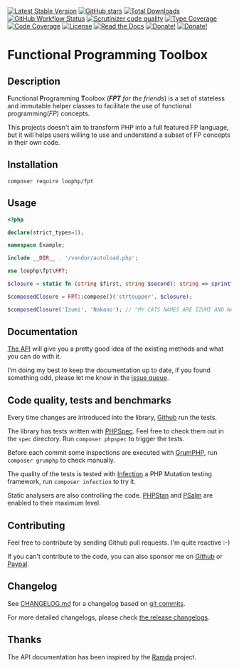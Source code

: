 [![Latest Stable Version][latest stable version]][packagist fpt]
 [![GitHub stars][github stars]][packagist fpt]
 [![Total Downloads][total downloads]][packagist fpt]
 [![GitHub Workflow Status][github workflow status]][fpt actions]
 [![Scrutinizer code quality][code quality]][scrutinizer code quality]
 [![Type Coverage][type coverage]][sheperd type coverage]
 [![Code Coverage][code coverage]][scrutinizer code quality]
 [![License][license]][packagist fpt]
 [![Read the Docs][read the docs badge]][read the docs link]
 [![Donate!][donate github]][github sponsor]
 [![Donate!][donate paypal]][paypal sponsor]

# Functional Programming Toolbox

## Description

**F**unctional **P**rogramming **T**oolbox (***FPT** for the friends*) is a set of
stateless and immutable helper classes to facilitate the use of functional programming(*FP*) concepts.

This projects doesn't aim to transform PHP into a full featured FP language,
but it will helps users willing to use and understand a subset of FP concepts in
their own code.

## Installation

```shell
composer require loophp/fpt
```

## Usage

```php
<?php

declare(strict_types=1);

namespace Example;

include __DIR__ . '/vendor/autoload.php';

use loophp\fpt\FPT;

$closure = static fn (string $first, string $second): string => sprintf("My cats names are %s and %s.", $first, $second);

$composedClosure = FPT::compose()('strtoupper', $closure);

$composedClosure('Izumi', 'Nakano'); // "MY CATS NAMES ARE IZUMI AND NAKANO."
```

## Documentation

[The API][fpt api] will give you a pretty good idea of the existing methods and what
you can do with it.

I'm doing my best to keep the documentation up to date, if you found something odd,
please let me know in the [issue queue][fpt issue queue].

## Code quality, tests and benchmarks

Every time changes are introduced into the library, [Github][fpt actions] run the
tests.

The library has tests written with [PHPSpec][phpspec].
Feel free to check them out in the `spec` directory. Run `composer phpspec` to trigger the tests.

Before each commit some inspections are executed with [GrumPHP][grumphp],
run `composer grumphp` to check manually.

The quality of the tests is tested with [Infection][infection] a PHP Mutation testing
framework,  run `composer infection` to try it.

Static analysers are also controlling the code. [PHPStan][phpstan] and
[PSalm][psalm] are enabled to their maximum level.

## Contributing

Feel free to contribute by sending Github pull requests. I'm quite reactive :-)

If you can't contribute to the code, you can also sponsor me on [Github][github sponsor] or [Paypal][paypal sponsor].

## Changelog

See [CHANGELOG.md][changelog-md] for a changelog based on [git commits][git-commits].

For more detailed changelogs, please check [the release changelogs][changelog-releases].

## Thanks

The API documentation has been inspired by the [Ramda][http ramda] project.

[packagist fpt]: https://packagist.org/packages/loophp/fpt
[latest stable version]: https://img.shields.io/packagist/v/loophp/fpt.svg?style=flat-square
[github stars]: https://img.shields.io/github/stars/loophp/fpt.svg?style=flat-square
[total downloads]: https://img.shields.io/packagist/dt/loophp/fpt.svg?style=flat-square
[github workflow status]: https://img.shields.io/github/workflow/status/loophp/fpt/Unit%20tests?style=flat-square
[code quality]: https://img.shields.io/scrutinizer/quality/g/loophp/fpt/master.svg?style=flat-square
[scrutinizer code quality]: https://scrutinizer-ci.com/g/loophp/fpt/?branch=master
[type coverage]: https://img.shields.io/badge/dynamic/json?style=flat-square&color=color&label=Type%20coverage&query=message&url=https%3A%2F%2Fshepherd.dev%2Fgithub%2Floophp%2Ffpt%2Fcoverage
[sheperd type coverage]: https://shepherd.dev/github/loophp/fpt
[code coverage]: https://img.shields.io/scrutinizer/coverage/g/loophp/fpt/master.svg?style=flat-square
[license]: https://img.shields.io/packagist/l/loophp/fpt.svg?style=flat-square
[read the docs badge]: https://img.shields.io/readthedocs/loophp-fpt?style=flat-square
[read the docs link]: https://loophp-fpt.readthedocs.io/
[donate github]: https://img.shields.io/badge/Sponsor-Github-brightgreen.svg?style=flat-square
[donate paypal]: https://img.shields.io/badge/Sponsor-Paypal-brightgreen.svg?style=flat-square
[fpt documentation site]: https://loophp-fpt.rtfd.io
[fpt api]: https://loophp-fpt.readthedocs.io/en/latest/pages/api.html
[fpt usage]: https://loophp-fpt.readthedocs.io/en/latest/pages/usage.html
[fpt examples]: https://loophp-fpt.readthedocs.io/en/latest/pages/examples.html
[fpt issue queue]: https://github.com/loophp/fpt/issues
[fpt actions]: https://github.com/loophp/fpt/actions
[phpspec]: http://www.phpspec.net/
[grumphp]: https://github.com/phpro/grumphp
[infection]: https://github.com/infection/infection
[phpstan]: https://github.com/phpstan/phpstan
[psalm]: https://github.com/vimeo/psalm
[github sponsor]: https://github.com/sponsors/drupol
[paypal sponsor]: https://www.paypal.me/drupol
[changelog-md]: https://github.com/loophp/fpt/blob/master/CHANGELOG.md
[git-commits]: https://github.com/loophp/fpt/commits/master
[changelog-releases]: https://github.com/loophp/fpt/releases
[http ramda]: https://ramdajs.com/
